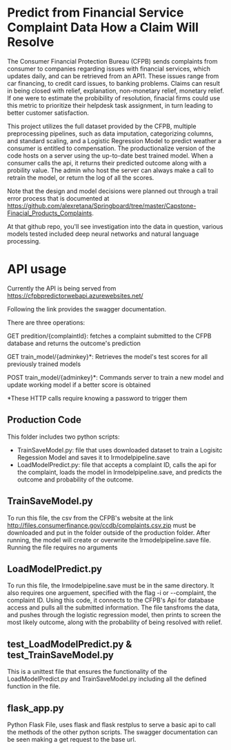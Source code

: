 # Predict from Financial Service Complaint Data How a Claim Will Resolve

The Consumer Financial Protection Bureau (CFPB) sends complaints from consumer to companies regarding issues with financial services, which updates daily, and can be retrieved from an API1. These issues range from car financing, to credit card issues, to banking problems. Claims can result in being closed with relief, explanation, non-monetary relief, monetary relief. If one were to estimate the probibility of resolution, finacial firms could use this metric to prioritize their helpdesk task assignment, in turn leading to better customer satisfaction.

This project utilizes the full dataset provided by the CFPB, multiple preprocessing pipelines, such as data imputation, categorizing columns, and standard scaling, and a Logistic Regression Model to predict weather a consumer is entitled to compensation. The productionalize version of the code hosts on a server using the up-to-date best trained model. When a consumer calls the api, it returns their predicted outcome along with a probility value. The admin who host the server can always make a call to retrain the model, or return the log of all the scores.

Note that the design and model decisions were planned out through a trail error process that is documented at https://github.com/alexretana/Springboard/tree/master/Capstone-Finacial_Products_Complaints.

At that github repo, you'll see investigation into the data in question, various models tested included deep neural networks and natural language processing.

# API usage

Currently the API is being served from https://cfpbpredictorwebapi.azurewebsites.net/

Following the link provides the swagger documentation.

There are three operations:

GET predition/{complaintId}: fetches a complaint submitted to the CFPB database and returns the outcome's prediction

GET train_model/{adminkey}*: Retrieves the model's test scores for all previously trained models

POST train_model/{adminkey}*: Commands server to train a new model and update working model if a better score is obtained

*These HTTP calls require knowing a password to trigger them

## Production Code

This folder includes two python scripts:
- TrainSaveModel.py: file that uses downloaded dataset to train a Logisitc Regession Model and saves it to lrmodelpipeline.save
- LoadModelPredict.py: file that accepts a complaint ID, calls the api for the complaint, loads the model in lrmodelpipeline.save, and predicts the outcome and probability of the outcome.

## TrainSaveModel.py

To run this file, the csv from the CFPB's website at the link http://files.consumerfinance.gov/ccdb/complaints.csv.zip must be downloaded and put in the folder outside of the production folder. After running, the model will create or overwrite the lrmodelpipeline.save file. Running the file requires no arguments

## LoadModelPredict.py

To run this file, the lrmodelpipeline.save must be in the same directory. It also requires one arguement, specified with the flag -i or --complaint, the complaint ID. Using this code, it connects to the CFPB's Api for database access and pulls all the submitted information. The file tansfroms the data, and pushes through the logistic regression model, then prints to screen the most likely outcome, along with the probability of being resolved with relief.

## test_LoadModelPredict.py & test_TrainSaveModel.py

This is a unittest file that ensures the functionality of the LoadModelPredict.py and TrainSaveModel.py including all the defined function in the file.

## flask_app.py

Python Flask File, uses flask and flask restplus to serve a basic api to call the methods of the other python scripts. The swagger documentation can be seen making a get request to the base url.